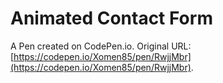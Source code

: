 # Animated Contact Form

A Pen created on CodePen.io. Original URL: [https://codepen.io/Xomen85/pen/RwjjMbr](https://codepen.io/Xomen85/pen/RwjjMbr).

